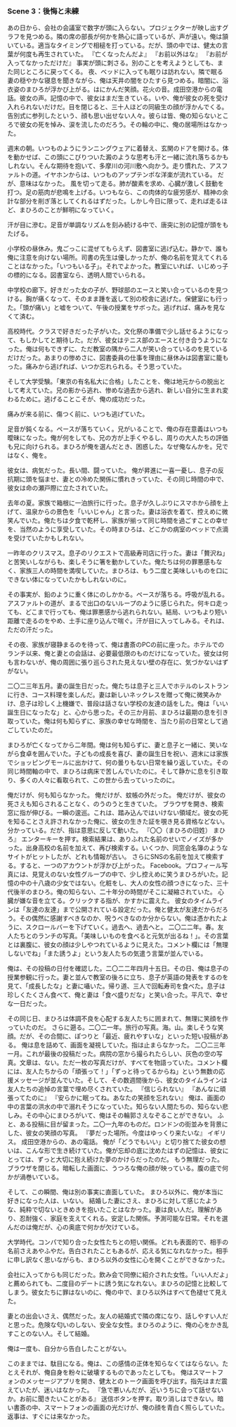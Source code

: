 ### Scene 3：後悔と未練

あの日から、会社の会議室で数字が頭に入らない。プロジェクターが映し出すグラフを見つめる。隣の席の部長が何かを熱心に語っているが、声が遠い。俺は頷いている。適当なタイミングで相槌を打っている。だが、頭の中では、健太の言葉が何度も再生されていた。
『亡くなったんだよ』
『お前以外はな』
『お前が入ってなかっただけだ』
事実が頭に刺さる。別のことを考えようとしても、また同じところに戻ってくる。
夜、ベッドに入っても眠りは訪れない。隣で眠る妻の穏やかな寝息を聞きながら、俺は天井の闇をひたすら見つめる。暗闇に、浴衣姿のまひろが浮かび上がる。はにかんだ笑顔。花火の音。成田空港からの電話。彼女の声。記憶の中で、彼女はまだ生きている。いや、俺が彼女の死を受け入れられないだけだ。目を閉じると、三十人ほどの同級生の顔が浮かんでくる。告別式に参列したという、顔も思い出せない人々。彼らは皆、俺の知らないところで彼女の死を悼み、涙を流したのだろう。その輪の中に、俺の居場所はなかった。

週末の朝。いつものようにランニングウェアに着替え、玄関のドアを開ける。体を動かせば、この頭にこびりついた澱のような思考も汗と一緒に流れ落ちるかもしれない。そんな期待を抱いて、多摩川の河川敷へ向かう。走り慣れた、アスファルトの道。イヤホンからは、いつものアップテンポな洋楽が流れている。
だが、意味はなかった。
風を切って走る。肺が酸素を求め、心臓が激しく鼓動を打つ。足の筋肉が悲鳴を上げる。いつもなら、この肉体的な疲労感が、精神の余計な部分を削ぎ落としてくれるはずだった。しかし今日に限って、走れば走るほど、まひろのことが鮮明になっていく。

汗が目に滲む。足音が単調なリズムを刻み続ける中で、唐突に別の記憶が頭をもたげる。

小学校の昼休み。鬼ごっこに混ぜてもらえず、図書室に逃げ込む。静かで、誰も俺に注意を向けない場所。司書の先生は優しかったが、俺の名前を覚えてくれることはなかった。「いつもいる子」。それでよかった。教室にいれば、いじめっ子の標的になる。図書室なら、透明人間でいられる。

中学校の廊下。好きだった女の子が、野球部のエースと笑い合っているのを見つける。胸が痛くなって、そのまま踵を返して別の校舎に逃げた。保健室にも行った。「頭が痛い」と嘘をついて、午後の授業をサボった。逃げれば、痛みを見なくて済む。

高校時代。クラスで好きだった子がいた。文化祭の準備で少し話せるようになって、もしかしてと期待した。だが、彼女はテニス部のエースと付き合うようになった。俺は何もできずに、ただ教室の隅から二人が笑い合っているのを見ているだけだった。あまりの惨めさに、図書委員の仕事を理由に昼休みは図書室に籠もった。痛みから逃げれば、いつか忘れられる。そう思っていた。

そして大学受験。「東京の有名私大に合格」したことを、俺は地元からの脱出として考えていた。兄の影から逃れ、惨めな過去から逃れ、新しい自分に生まれ変わるために。逃げることこそが、俺の成功だった。

痛みが来る前に、傷つく前に、いつも逃げていた。

足音が鈍くなる。ペースが落ちていく。兄がいることで、俺の存在意義はいつも曖昧になった。俺が何をしても、兄の方が上手くやるし、周りの大人たちの評価も兄に向けられる。まひろが俺を選んだとき、困惑した。なぜ俺なんかを。兄ではなく、俺を。

彼女は、病気だった。長い間、闘っていた。
俺が昇進に一喜一憂し、息子の反抗期に頭を悩ませ、妻との冷めた関係に慣れきっていた、その同じ時間の中で、彼女は命の瀬戸際に立たされていた。

去年の夏。家族で箱根に一泊旅行に行った。息子が久しぶりにスマホから顔を上げて、温泉からの景色を「いいじゃん」と言った。妻は浴衣を着て、控えめに微笑んでいた。俺たちは夕食で乾杯し、家族が揃って同じ時間を過ごすことの幸せを、当然のように享受していた。その時まひろは、どこかの病室のベッドで点滴を受けていたかもしれない。

一昨年のクリスマス。息子のリクエストで高級寿司店に行った。妻は「贅沢ね」と苦笑いしながらも、楽しそうに箸を動かしていた。俺たちは何の罪悪感もなく、家族三人の時間を満喫していた。まひろは、もう二度と美味しいものを口にできない体になっていたかもしれないのに。

その事実が、鉛のように重く体にのしかかる。ペースが落ちる。呼吸が乱れる。アスファルトの道が、まるで出口のないループのように感じられた。何キロ走っても、どこまで行っても、俺は罪悪感から逃れられない。結局、いつもより短い距離で走るのをやめ、土手に座り込んで喘ぐ。汗が目に入ってしみる。それは、ただの汗だった。

その夜、家族が寝静まるのを待って、俺は書斎のPCの前に座った。ホテルでのランチ以来、俺と妻との会話は、必要最低限のものだけになっていた。彼女は何も言わないが、俺の周囲に張り巡らされた見えない壁の存在に、気づかないはずがない。

二〇二三年五月。妻の誕生日だった。俺たちは息子と三人でホテルのレストランに行き、コース料理を楽しんだ。妻は新しいネックレスを贈って俺に微笑みかけ、息子は珍しく上機嫌で、普段は話さない学校の友達の話をした。俺は「いい誕生日になったな」と、心から思った。その三か月前、まひろは最期の息を引き取っていた。俺は何も知らずに、家族の幸せな時間を、当たり前の日常として過ごしていたのだ。

まひろが亡くなってから二年間。俺は何も知らずに、妻と息子と一緒に、笑いながら食卓を囲んでいた。子どもの成長を喜び、妻の誕生日を祝い、週末には家族でショッピングモールに出かけて、何の曇りもない日常を繰り返していた。その同じ時間軸の中で、まひろは病床で苦しんでいたのに。そして静かに息を引き取り、多くの人々に看取られて、この世から去っていったのに。

俺だけが、何も知らなかった。
俺だけが、蚊帳の外だった。
俺だけが、彼女の死さえも知らされることなく、のうのうと生きていた。
ブラウザを開き、検索窓に指が伸びる。一瞬の逡巡。これは、踏み込んではいけない領域だ。彼女の死を知ることさえ許されなかった俺に、彼女の生きた証を覗き見る資格などない。分かっている。だが、指は意思に反して動いた。
『〇〇（まひろの旧姓） まひろ』
エンターキーを押す。検索結果は、ありふれた名前のせいでノイズが多かった。出身高校の名前を加えて、再び検索する。いくつか、同窓会名簿のようなサイトがヒットしたが、どれも情報が古い。
さらにSNSの名前を加えて検索する。すると、一つのアカウントが浮かび上がった。
Facebook。プロフィール写真には、見覚えのない女性グループの中で、少し控えめに笑うまひろがいた。記憶の中の十八歳の少女ではない。化粧をし、大人の女性の顔つきになった、三十代後半のまひろ。俺の知らない、二十年分の時間がそこに凝縮されていた。
心臓が嫌な音を立てる。クリックする指が、かすかに震えた。
彼女のタイムラインは「友達の友達」まで公開されている設定だった。俺と健太が友達だからだろう。その偶然に感謝すべきなのか、呪うべきなのか分からない。俺は憑かれたように、スクロールバーを下げていく。過去へ、過去へと。
二〇二二年。春。友人たちとのランチの写真。「美味しいものを食べると元気が出るね！」。その言葉とは裏腹に、彼女の顔は少しやつれているように見えた。コメント欄には「無理しないでね」「また誘うよ」という友人たちの気遣う言葉が並んでいる。

俺は、その投稿の日付を確認した。二〇二二年四月十五日。その日、俺は息子の授業参観に行った。妻と並んで教室の後ろに立ち、息子が英語の発表をするのを見て、「成長したな」と妻に囁いた。帰り道、三人で回転寿司を食べた。息子は珍しくたくさん食べて、俺と妻は「食べ盛りだな」と笑い合った。平凡で、幸せな一日だった。

その同じ日、まひろは体調不良を心配する友人たちに囲まれて、無理に笑顔を作っていたのだ。
さらに遡る。二〇二一年。旅行の写真。海。山。楽しそうな笑顔。だが、その合間に、ぽつりと「最近、疲れやすいな」といった短い投稿がある。
俺は息を詰めて、画面を凝視していた。指は止まらなかった。
二〇二三年一月。これが最後の投稿だった。病院の窓から撮られたらしい、灰色の空の写真。文章は、ない。ただ一枚の写真だけが、すべてを物語っていた。コメント欄には、友人たちからの「頑張って！」「ずっと待ってるからね」という無数の応援メッセージが並んでいた。そして、その数週間後から、彼女のタイムラインは友人たちの追悼の言葉で埋め尽くされていた。
『信じられない』
『あんなに頑張ってたのに』
『安らかに眠ってね。あなたの笑顔を忘れない』
俺は、画面の中の言葉の洪水の中で溺れそうになっていた。知らない人間たちの、知らない悲しみ。その中心にまひろがいて、俺はその輪郭さえなぞることができない。
ふと、ある投稿に目が留まった。二〇一九年のものだ。ロンドンの街並みを背景にした、彼女の笑顔の写真。
『夢だった場所。今度はゆっくり来たいな』
イギリス。
成田空港からの、あの電話。
俺が「どうでもいい」と切り捨てた彼女の想いは、こんな形で生き続けていた。俺が忘却の底に沈めたはずの記憶は、彼女にとっては、ずっと大切に抱え続けた夢のかけらだったのだ。
もう無理だった。
ブラウザを閉じる。暗転した画面に、うつろな俺の顔が映っている。腹の底で何かが渦巻いている。

そして、この瞬間、俺は別の事実に直面していた。
まひろ以外に、俺が本当に好きになった人は、いない。
結婚した妻にさえ、まひろに対して感じたような、純粋で切ないときめきを抱いたことはなかった。妻は良い人だ。理解があり、忍耐強く、家庭を支えてくれる。安定した関係。予測可能な日常。それを選んだのは俺だが、心の奥底で何かが欠けている。

大学時代。コンパで知り合った女性たちとの短い関係。どれも表面的で、相手の名前さえあやふやだ。告白されたこともあるが、応える気になれなかった。相手に申し訳なく思いながらも、まひろ以外の女性に心を開くことができなかった。

会社に入ってからも同じだった。飲み会で同僚に紹介された女性。「いい人だよ」と薦められても、二度目のデートに誘う気になれない。まひろの記憶と比較してしまう。彼女たちに罪はないのに、俺の中で、まひろ以外はすべて色褪せて見えた。

妻との出会いさえ、偶然だった。友人の結婚式で隣の席になり、話しやすい人だと思った。危険な匂いのしない、安全な女性。まひろのように、俺の心をかき乱すことのない人。そして結婚。

俺は一度も、自分から告白したことがない。

このままでは、駄目になる。俺は、この感情の正体を知らなくてはならない。たとえそれが、俺自身を粉々に破壊するものであったとしても。
俺はスマートフォンのメッセージアプリを開き、健太とのトーク画面を呼び出す。指先はまだ震えていたが、迷いはなかった。
『急で悪いんだが、近いうちに会って話せないか。お前に聞きたいことがある』
送信ボタンを押す。取り消しはできない。暗い書斎の中、スマートフォンの画面の光だけが、俺の顔を青白く照らしていた。返事は、すぐには来なかった。